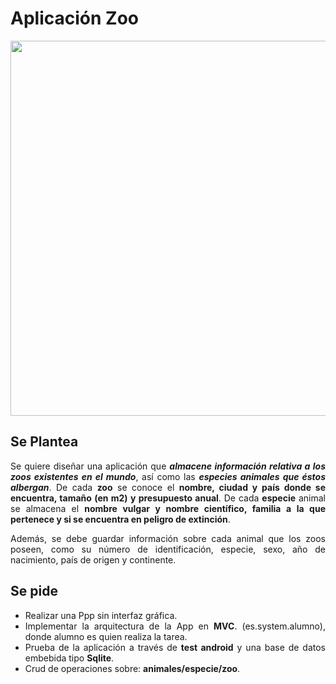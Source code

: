 <div align="justify">

# Aplicación Zoo

<div align="center">
  <img src="https://m.media-amazon.com/images/I/91-iku+OfDL._SL1500_.jpg" width="600px" >
</div>

## Se Plantea

  Se quiere diseñar una aplicación  que ___almacene información relativa a los zoos existentes en el mundo___, así como las ___especies animales que éstos albergan___. De cada __zoo__ se conoce el __nombre, ciudad y país donde se encuentra, tamaño (en m2) y presupuesto anual__. De cada __especie__ animal se almacena el __nombre vulgar y nombre científico, familia a la que pertenece y si se encuentra en peligro de extinción__.

  Además, se debe guardar información sobre cada animal que los zoos poseen, como su número de identificación, especie, sexo, año de nacimiento, país de origen y continente.


## Se pide

  - Realizar una Ppp sin interfaz gráfica.
  - Implementar la arquitectura de la App en __MVC__. (es.system.alumno), donde alumno es quien realiza la tarea.
  - Prueba de la aplicación a través de __test android__ y una base de datos embebida tipo __Sqlite__.
  - Crud de operaciones sobre: __animales/especie/zoo__.

</div>

